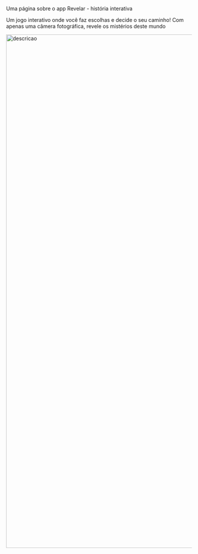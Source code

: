 Uma página sobre o app Revelar - história interativa

Um jogo interativo onde você faz escolhas e decide o seu caminho! Com apenas uma câmera fotográfica, revele os mistérios deste mundo

<img width="1920" height="1391" alt="descricao" src="https://github.com/user-attachments/assets/e871e1eb-e546-48bf-b5b9-a324f01cf879" />

